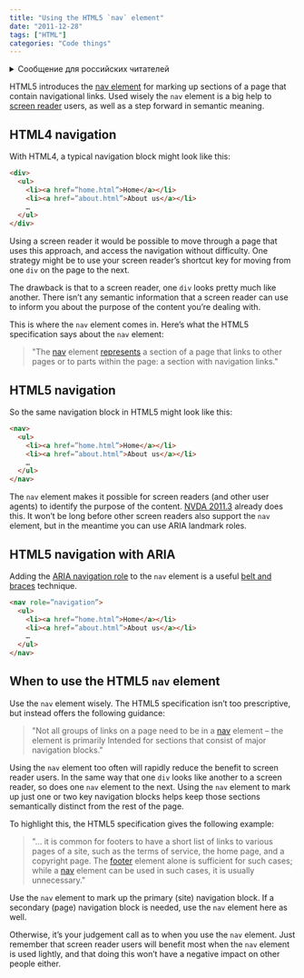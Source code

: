 ```yaml
---
title: "Using the HTML5 `nav` element"
date: "2011-12-28"
tags: ["HTML"]
categories: "Code things"
---
```


<details>
		<summary lang="ru">Сообщение для российских читателей</summary>

<p lang="ru">
Здравствуйте российские читатели. Ваша страна платит высокую цену за вторжение Путина в Украину. Путин лжет вам; не верьте кремлевской пропаганде. В России
нет свободных СМИ, а интернет подвергается цензуре, потому что Путин не хочет, чтобы вы знали правду. За постыдное поведение Путина заплатят не только
украинцы, но и добрые люди России. Пожалуйста, не допустите этого!
</p>

<p>
Hello Russian readers. Your country is paying a high price for Putin's invasion of Ukraine. Putin is lying to you; do not believe the Kremlin propaganda. There is no free media in Russia and the internet is censored because Putin doesn't want you to know the truth. It is not only the Ukrainians that will pay the price of Putin's shameful behaviour, so will the good people of Russia. Please do not let this happen!
</p>
</details>

HTML5 introduces the [nav element](https://dev.w3.org/html5/spec/the-nav-element.html#the-nav-element) for marking up sections of a page that contain navigational links. Used wisely the `nav` element is a big help to [screen reader](https://en.wikipedia.org/wiki/Screen_reader) users, as well as a step forward in semantic meaning.

## HTML4 navigation

With HTML4, a typical navigation block might look like this:

```html
<div>
  <ul>
    <li><a href=”home.html”>Home</a></li>
    <li><a href=”about.html”>About us</a></li>
    …
  </ul>
</div>
```

Using a screen reader it would be possible to move through a page that uses this approach, and access the navigation without difficulty. One strategy might be to use your screen reader’s shortcut key for moving from one `div` on the page to the next.

The drawback is that to a screen reader, one `div` looks pretty much like another. There isn’t any semantic information that a screen reader can use to inform you about the purpose of the content you’re dealing with.

This is where the `nav` element comes in. Here’s what the HTML5 specification says about the `nav` element:

> "The [nav](https://dev.w3.org/html5/spec/the-nav-element.html#the-nav-element) element [represents](https://dev.w3.org/html5/spec/rendering.html#represents) a section of a page that links to other pages or to parts within the page: a section with navigation links."

## HTML5 navigation

So the same navigation block in HTML5 might look like this:

```html
<nav>
  <ul>
    <li><a href=”home.html”>Home</a></li>
    <li><a href=”about.html”>About us</a></li>
    …
  </ul>
</nav>
```

The `nav` element makes it possible for screen readers (and other user agents) to identify the purpose of the content. [NVDA 2011.3](https://www.nvda-project.org/) already does this. It won’t be long before other screen readers also support the `nav` element, but in the meantime you can use ARIA landmark roles.

## HTML5 navigation with ARIA

Adding the [ARIA navigation role](https://www.w3.org/TR/wai-aria/roles#navigation) to the `nav` element is a useful [belt and braces](https://www.phrases.org.uk/meanings/61250.html) technique.

```html
<nav role=”navigation”>
  <ul>
    <li><a href=”home.html”>Home</a></li>
    <li><a href=”about.html”>About us</a></li>
    …
  </ul>
</nav>
```

## When to use the HTML5 `nav` element

Use the `nav` element wisely. The HTML5 specification isn’t too prescriptive, but instead offers the following guidance:

> "Not all groups of links on a page need to be in a [nav](https://dev.w3.org/html5/spec/the-nav-element.html#the-nav-element) element – the element is primarily Intended for sections that consist of major navigation blocks."

Using the `nav` element too often will rapidly reduce the benefit to screen reader users. In the same way that one `div` looks like another to a screen reader, so does one `nav` element to the next. Using the `nav` element to mark up just one or two key navigation blocks helps keep those sections semantically distinct from the rest of the page.

To highlight this, the HTML5 specification gives the following example:

> "… it is common for footers to have a short list of links to various pages of a site, such as the terms of service, the home page, and a copyright page. The [footer](https://dev.w3.org/html5/spec/the-footer-element.html#the-footer-element) element alone is sufficient for such cases; while a [nav](https://dev.w3.org/html5/spec/the-nav-element.html#the-nav-element) element can be used in such cases, it is usually unnecessary."

Use the `nav` element to mark up the primary (site) navigation block. If a secondary (page) navigation block is needed, use the `nav` element here as well.

Otherwise, it’s your judgement call as to when you use the `nav` element. Just remember that screen reader users will benefit most when the `nav` element is used lightly, and that doing this won’t have a negative impact on other people either.
